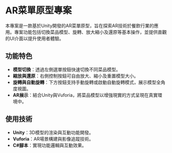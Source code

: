 # AR菜單原型專案

本專案是一款基於Unity開發的AR菜單原型，旨在探索AR技術於餐飲行業的應用。專案功能包括切換菜品模型、旋轉、放大縮小及還原等基本操作，並提供直觀的UI介面以提升使用者體驗。

## 功能特色
- **模型切換**：透過左側選單按鈕快速切換不同菜品模型。
- **縮放與還原**：右側控制按鈕可自由放大、縮小及重置模型大小。
- **旋轉與自動旋轉**：下方按鈕支持手動旋轉或啟動自動旋轉模式，展示模型全角度視圖。
- **AR展示**：結合Unity與Vuforia，將菜品模型以增強現實的方式呈現在真實環境中。

## 使用技術
- **Unity**：3D模型的渲染與互動功能開發。
- **Vuforia**：AR場景構建與影像追蹤技術。
- **C#腳本**：實現功能邏輯與互動效果。
